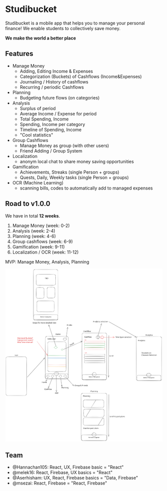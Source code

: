 # Studibucket

Studibucket is a mobile app that helps you to manage your personal finance!
We enable students to collectively save money. 

**We make the world a better place**

## Features

- Manage Money
  - Adding, Editing Income & Expenses 
  - Categorization (Buckets) of Cashflows (Income&Expenses)
  - Journaling / History of cashflows 
  - Recurring / periodic Cashflows
- Planning
  - Budgeting future flows (on categories)
- Analysis
  - Surplus of period
  - Average Income / Expense for period
  - Total Spending, Income
  - Spending, Income per category 
  - Timeline of Spending, Income
  - "Cool statistics"
- Group Cashflows
  - Manage Money as group (with other users)
  - Friend Adding / Group System 
- Localization
  - anonym local chat to share money saving opportunities
- Gamification
  - Achievements, Streaks (single Person + groups)
  - Quests, Daily, Weekly tasks (single Person + groups)
- OCR (Machine Learning)
  - scanning bills, codes to automatically add to managed expenses

## Road to v1.0.0

We have in total **12 weeks**.

1. Manage Money (week: 0-2)
2. Analysis (week: 2-4) 
3. Planning (week: 4-6)
4. Group cashflows (week: 6-9)
5. Gamification (week: 9-11)
6. Localization / OCR (week: 11-12)

MVP: Manage Money, Analysis, Planning

![base_sketcht](./sketch-base.svg)

## Team

- @Hannachan105: React, UX, Firebase basic = "React"
- @melek16: React, Firebase, UX basics = "React"
- @Aserhisham: UX, React, Firebase basics = "Data, Firebase"
- @msezai: React, Firebase = "React, Firebase"

